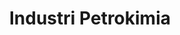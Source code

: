 ---
id: 54
title : Industri Petrokimia
linkurl: https://drive.google.com/drive/folders/16TaJV05nIv_NA4FnhVn-IMYsZm1q4D3K?usp=sharing
fitur : aspekpajak
createdTime : 31/07/2019
modifiedTime : 06/01/2020
topik: Versi Lengkap
img: chemistry.png
---